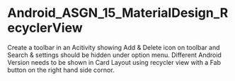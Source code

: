 # Android_ASGN_15_MaterialDesign_RecyclerView


Create a toolbar in an Acitivity showing Add & Delete icon on toolbar and Search & settings should be hidden under option
menu. Different Android Version needs to be shown in Card Layout using recycler view with a Fab button on the right hand
side cornor.
